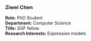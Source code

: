 ### Ziwei Chen

**Role:** PhD Student  
**Department:** Computer Science  
**Title:** SGF fellow  
**Research Interests:** Expression models
